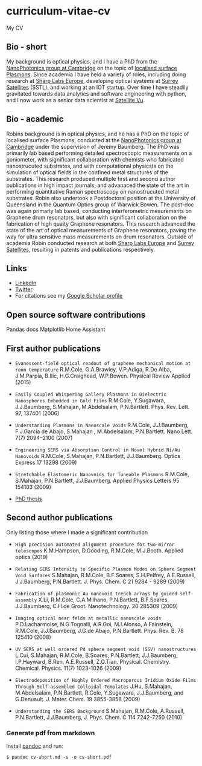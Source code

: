 # curriculum-vitae-cv
My CV

## Bio - short
My background is optical physics, and I have a PhD from the [NanoPhotonics group at Cambridge](https://www.np.phy.cam.ac.uk/) on the topic of [localised surface Plasmons](https://pubs.acs.org/doi/abs/10.1021/nl0710506). Since academia I have held a variety of roles, including doing research at [Sharp Labs Europe](https://www.sle.sharp.co.uk/), developing optical systems at [Surrey Satellites](https://www.sstl.co.uk/) (SSTL), and working at an IOT startup. Over time I have steadily gravitated towards data analytics and software engineering with python, and I now work as a senior data scientist at [Satellite Vu](https://www.satellitevu.com/).

## Bio - academic
Robins background is in optical physics, and he has a PhD on the topic of localised surface Plasmons, conducted at the [NanoPhotonics group at Cambridge](https://www.np.phy.cam.ac.uk/) under the supervision of Jeremy Baumberg. The PhD was primarily lab based performing detailed spectroscopic measurements on a goniometer, with significant collaboration with chemists who fabricated nanostrucuted substrates, and with computational physicsts on the simulation of optical fields in the confined metal structures of the substrates. This research produced multiple first and second author publications in high impact journals, and advanaced the state of the art in performing quantitative Raman spectroscopy on nanostrucuted metal substrates. Robin also undertook a Postdoctoral position at the University of Queensland in the Quantum Optics group of Warwick Bowen. The post-doc was again primarly lab based, conducting interferometric mesurements on Graphene drum resonators, but also with significant collaboration on the fabrication of high quaity Graphene resonators. This research advanced the state of the art of optical measurements of Graphene resonators, paving the way for ultra sensitive mass measurements on drum resonators. Outside of academia Robin conducted research at both [Sharp Labs Europe](https://www.sle.sharp.co.uk/) and [Surrey Satellites](https://www.sstl.co.uk/), resulting in patents and publications respectively. 

## Links
- [LinkedIn](https://www.linkedin.com/in/robmarkcole/)
- [Twitter](https://twitter.com/robmarkcole)
- For citations see my [Google Scholar profile](https://scholar.google.com/citations?user=oHe5ozwAAAAJ&hl=en)

## Open source software contributions
Pandas docs
Matplotlib
Home Assistant

## First author publications

- `Evanescent-field optical readout of graphene mechanical motion at room temperature` R.M.Cole, G.A.Brawley, V.P.Adiga, R.De Alba, J.M.Parpia, B.Ilic, H.G.Craighead, W.P.Bowen. Physical Review Applied (2015) 

- `Easily Coupled Whispering Gallery Plasmons in Dielectric Nanospheres Embedded in Gold Films` R.M.Cole, Y.Sugawara, J.J.Baumberg, S.Mahajan, M.Abdelsalam, P.N.Bartlett. Phys. Rev. Lett. 97, 137401 (2006) 

- `Understanding Plasmons in Nanoscale Voids` R.M.Cole, J.J.Baumberg, F.J.Garcia de Abajo, S.Mahajan , M.Abdelsalam, P.N.Bartlett. Nano Lett. 7(7) 2094–2100 (2007)

- `Engineering SERS via Absorption Control in Novel Hybrid Ni/Au Nanovoids` R.M.Cole, S.Mahajan, P.N.Bartlett, J.J.Baumberg. Optics Express 17 13298 (2009) 

- `Stretchable Elastomeric Nanovoids for Tuneable Plasmons` R.M.Cole, S.Mahajan, P.N.Bartlett, J.J.Baumberg. Applied Physics Letters 95 154103 (2009)

- [PhD thesis](https://github.com/robmarkcole/phd_thesis_plasmons/blob/master/cole_thesis.pdf)

## Second author publications
Only listing those where I made a significant contribution

- `High precision automated alignment procedure for two-mirror telescopes` K.M.Hampson, D.Gooding, R.M.Cole, M.J.Booth. Applied optics (2019)

- `Relating SERS Intensity to Specific Plasmon Modes on Sphere Segment Void Surfaces` S.Mahajan, R.M.Cole, B.F.Soares, S.H.Pelfrey, A.E.Russell, J.J.Baumberg, P.N.Bartlett. J. Phys. Chem. C 21 9284 - 9289 (2009)

- `Fabrication of plasmonic Au nanovoid trench arrays by guided self-assembly` X.Li, R.M.Cole, C.A.Milhano, P.N.Bartlett, B.F.Soares, J.J.Baumberg, C.H.de Groot. Nanotechnology. 20 285309 (2009)

- `Imaging optical near felds at metallic nanoscale voids` P.D.Lacharmoise, N.G.Tognalli, A.R.Goi, M.I.Alonso, A.Fainstein, R.M.Cole, J.J.Baumberg, J.G.de Abajo, P.N.Bartlett. Phys. Rev. B. 78 125410 (2008) 

- `UV SERS at well ordered Pd sphere segment void (SSV) nanostructures` L.Cui, S.Mahajan, R.M.Cole, B.Soares, P.N.Bartlett, J.J.Baumberg, I.P.Hayward, B.Ren, A.E.Russell, Z.Q.Tian. Physical. Chemistry. Chemical. Physics. 11(7) 1023-1026 (2009)

- `Electrodeposition of Highly Ordered Macroporous Iridium Oxide Films Through Self-assembled Colloidal Templates` J.Hu, S.Mahajan, M.Abdelsalam, P.N.Bartlett, R.Cole, Y.Sugawara, J.J.Baumberg, and G.Denuault. J. Mater. Chem. 19 3855-3858 (2009)

- `Understanding the SERS Background` S.Mahajan, R.M.Cole, A.Russell, P.N.Bartlett, J.J.Baumberg, J. Phys. Chem. C 114 7242-7250 (2010) 

### Generate pdf from markdown
Install [pandoc](https://pandoc.org/installing.html) and run: 

```$ pandoc cv-short.md -s -o cv-short.pdf```
